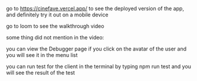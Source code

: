 go to https://cinefave.vercel.app/ to see the deployed version of the app, and definitely try it out on a mobile device

go to loom to see the walkthrough video

some thing did not mention in the video:

you can view the Debugger page if you click on the avatar of the user and you will see it in the menu list

you can run test for the client in the terminal by typing npm run test and you will see the result of the test
